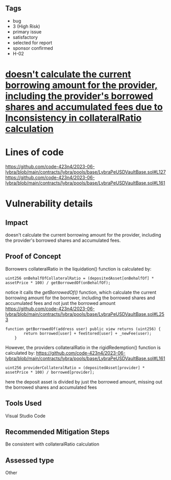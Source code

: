 ## Tags

- bug
- 3 (High Risk)
- primary issue
- satisfactory
- selected for report
- sponsor confirmed
- H-02

# [doesn't calculate the current borrowing amount for the provider, including the provider's borrowed shares and accumulated fees due to Inconsistency in collateralRatio calculation](https://github.com/code-423n4/2023-06-lybra-findings/issues/723) 

# Lines of code

https://github.com/code-423n4/2023-06-lybra/blob/main/contracts/lybra/pools/base/LybraPeUSDVaultBase.sol#L127
https://github.com/code-423n4/2023-06-lybra/blob/main/contracts/lybra/pools/base/LybraPeUSDVaultBase.sol#L161


# Vulnerability details

## Impact
doesn't calculate the current borrowing amount for the provider, including the provider's borrowed shares and accumulated fees.

## Proof of Concept
Borrowers collateralRatio in the liquidation() function is calculated by:
```solidity
uint256 onBehalfOfCollateralRatio = (depositedAsset[onBehalfOf] * assetPrice * 100) / getBorrowedOf(onBehalfOf);
```
notice it calls the *getBorrowedOf()* function, which
calculate the current borrowing amount for the borrower, including the borrowed shares and accumulated fees and not just the borrowed amount
https://github.com/code-423n4/2023-06-lybra/blob/main/contracts/lybra/pools/base/LybraPeUSDVaultBase.sol#L253
```solidity
function getBorrowedOf(address user) public view returns (uint256) {
        return borrowed[user] + feeStored[user] + _newFee(user);
    }
```
However, the providers collateralRatio in the rigidRedemption() function is calculated by:
https://github.com/code-423n4/2023-06-lybra/blob/main/contracts/lybra/pools/base/LybraPeUSDVaultBase.sol#L161
```solidity
uint256 providerCollateralRatio = (depositedAsset[provider] * assetPrice * 100) / borrowed[provider];
```
here the deposit asset is divided by just the borrowed amount, missing out the borrowed shares and accumulated fees
## Tools Used
Visual Studio Code

## Recommended Mitigation Steps
Be consistent with collateralRatio calculation


## Assessed type

Other